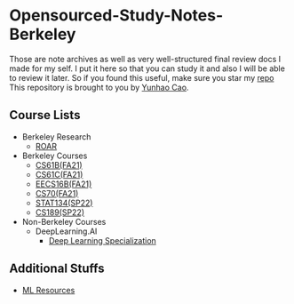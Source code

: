 # Opensourced-Study-Notes-Berkeley

Those are note archives as well as very well-structured final review docs I made for my self. I put it here so that you can study it and also I will be able to review it later. So if you found this useful, make sure you star my [repo](https://github.com/ToiletCommander/Opensourced-Study-Notes-Berkeley)
This repository is brought to you by [Yunhao Cao](https://github.com/ToiletCommander).

## Course Lists
- Berkeley Research
  - [ROAR](ROAR/)
- Berkeley Courses
  - [CS61B(FA21)](CS61B/)
  - [CS61C(FA21)](CS61C/)
  - [EECS16B(FA21)](EECS16B/)
  - [CS70(FA21)](CS70/)
  - [STAT134(SP22)](STAT134/)
  - [CS189(SP22)](CS189/)
- Non-Berkeley Courses
  - DeepLearning.AI
    - [Deep Learning Specialization](DLSpecialization/)

## Additional Stuffs
- [ML Resources](MLResources.md)